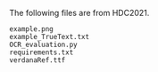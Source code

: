 The following files are from HDC2021.

```
example.png
example_TrueText.txt
OCR_evaluation.py
requirements.txt
verdanaRef.ttf
```
